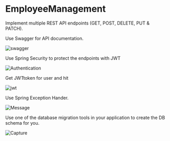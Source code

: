 # EmployeeManagement

 Implement multiple REST API endpoints (GET, POST, DELETE, PUT & PATCH).

Use Swagger for API documentation.

![swagger](https://user-images.githubusercontent.com/20247115/99931727-a3f67f00-2d7b-11eb-9acd-9ab4107f0e35.JPG)


 Use Spring Security to protect the endpoints with JWT
 
![Authentication](https://user-images.githubusercontent.com/20247115/99931882-3a2aa500-2d7c-11eb-9f79-0aad97196b9e.JPG)

Get JWTtoken for user and hit 

![jwt](https://user-images.githubusercontent.com/20247115/99931886-3c8cff00-2d7c-11eb-80b8-b80307ab0b3c.JPG)


Use Spring Exception Hander.

![Message](https://user-images.githubusercontent.com/20247115/99932077-f2f0e400-2d7c-11eb-96d4-05f3bafe391a.JPG)



 Use one of the database migration tools in your application to create the DB schema for you.
 
 
 ![Capture](https://user-images.githubusercontent.com/20247115/99932162-48c58c00-2d7d-11eb-80d7-f7a7285e201b.JPG)
